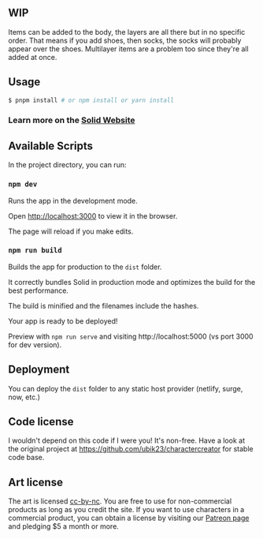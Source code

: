 ## WIP

Items can be added to the body, the layers are all there but in no specific order. That means if you add shoes, then socks, the socks will probably appear over the shoes. Multilayer items are a problem too since they're all added at once.

## Usage

```sh
$ pnpm install # or npm install or yarn install
```

### Learn more on the [Solid Website](https://solidjs.com)

## Available Scripts

In the project directory, you can run:

### `npm dev`

Runs the app in the development mode.

Open [http://localhost:3000](http://localhost:3000) to view it in the browser.

The page will reload if you make edits.

### `npm run build`

Builds the app for production to the `dist` folder.

It correctly bundles Solid in production mode and optimizes the build for the best performance.

The build is minified and the filenames include the hashes.

Your app is ready to be deployed!

Preview with `npm run serve` and visiting http://localhost:5000 (vs port 3000 for dev version).

## Deployment

You can deploy the `dist` folder to any static host provider (netlify, surge, now, etc.)

## Code license

I wouldn't depend on this code if I were you! It's non-free. Have a look at the original project at https://github.com/ubik23/charactercreator for stable code base.

## Art license

The art is licensed <a href='https://creativecommons.org/licenses/by-nc/2.0/' target='_blank'>cc-by-nc</a>. You are free to use for non-commercial products as long as you credit the site. If you want to use characters in a commercial product, you can obtain a license by visiting our <a href='https://www.patreon.com/charactercreator' target='_blank'>Patreon page</a> and pledging $5 a month or more.
